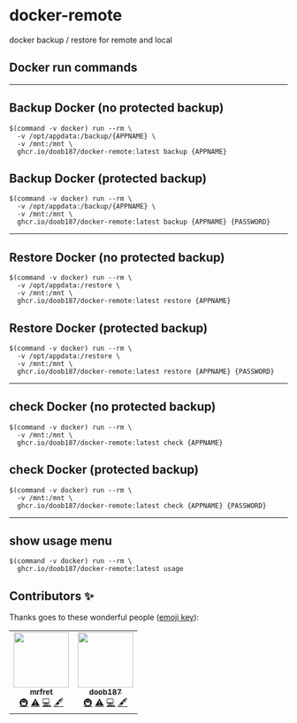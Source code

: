 # docker-remote
docker backup / restore for remote and local

## Docker run commands

---

## Backup Docker (no protected backup)
```
$(command -v docker) run --rm \
  -v /opt/appdata:/backup/{APPNAME} \
  -v /mnt:/mnt \
  ghcr.io/doob187/docker-remote:latest backup {APPNAME}
```

## Backup Docker (protected backup)
```
$(command -v docker) run --rm \
  -v /opt/appdata:/backup/{APPNAME} \
  -v /mnt:/mnt \
  ghcr.io/doob187/docker-remote:latest backup {APPNAME} {PASSWORD}
```

---

## Restore Docker (no protected backup)
```
$(command -v docker) run --rm \
  -v /opt/appdata:/restore \
  -v /mnt:/mnt \
  ghcr.io/doob187/docker-remote:latest restore {APPNAME}
```

## Restore Docker (protected backup)
```
$(command -v docker) run --rm \
  -v /opt/appdata:/restore \
  -v /mnt:/mnt \
  ghcr.io/doob187/docker-remote:latest restore {APPNAME} {PASSWORD}
```

---

## check Docker (no protected backup)
```
$(command -v docker) run --rm \
  -v /mnt:/mnt \
  ghcr.io/doob187/docker-remote:latest check {APPNAME}
```

## check Docker (protected backup)
```
$(command -v docker) run --rm \
  -v /mnt:/mnt \
  ghcr.io/doob187/docker-remote:latest check {APPNAME} {PASSWORD}
```


---
## show usage menu
```
$(command -v docker) run --rm \
  ghcr.io/doob187/docker-remote:latest usage
```


## Contributors ✨

Thanks goes to these wonderful people ([emoji key](https://allcontributors.org/docs/en/emoji-key)):

<!-- ALL-CONTRIBUTORS-LIST:START - Do not remove or modify this section -->
<!-- prettier-ignore-start -->
<!-- markdownlint-disable -->
<table>
  <tr>
    <td align="center"><a href="https://github.com/mrfret"><img src="https://avatars.githubusercontent.com/u/72273384?v=4?s=100" width="100px;" alt=""/><br /><sub><b>mrfret</b></sub></a><br /><a href="#infra-mrfret" title="Infrastructure (Hosting, Build-Tools, etc)">🚇</a> <a href="https://github.com/doob187/docker-remote/commits?author=mrfret" title="Tests">⚠️</a> <a href="https://github.com/doob187/docker-remote/commits?author=mrfret" title="Code">💻</a> <a href="#content-mrfret" title="Content">🖋</a></td>
    <td align="center"><a href="https://github.com/doob187"><img src="https://avatars.githubusercontent.com/u/60312740?v=4?s=100" width="100px;" alt=""/><br /><sub><b>doob187</b></sub></a><br /><a href="#infra-doob187" title="Infrastructure (Hosting, Build-Tools, etc)">🚇</a> <a href="https://github.com/doob187/docker-remote/commits?author=doob187" title="Tests">⚠️</a> <a href="https://github.com/doob187/docker-remote/commits?author=doob187" title="Code">💻</a> <a href="#content-doob187" title="Content">🖋</a></td>
  </tr>
</table>

<!-- markdownlint-restore -->
<!-- prettier-ignore-end -->

